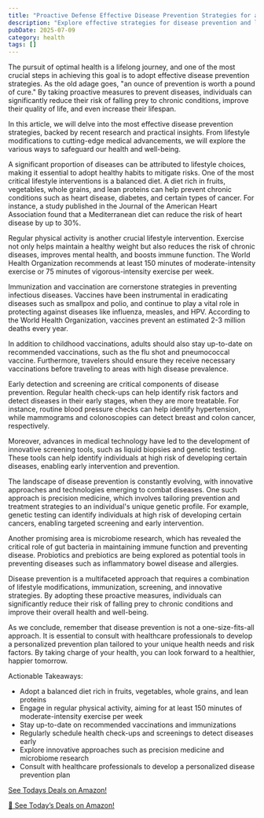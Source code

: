 ```yaml
---
title: "Proactive Defense Effective Disease Prevention Strategies for a Healthier Future"
description: "Explore effective strategies for disease prevention and learn how to proactively protect your health in the modern world."
pubDate: 2025-07-09
category: health
tags: []
---
```


The pursuit of optimal health is a lifelong journey, and one of the most crucial steps in achieving this goal is to adopt effective disease prevention strategies. As the old adage goes, "an ounce of prevention is worth a pound of cure." By taking proactive measures to prevent diseases, individuals can significantly reduce their risk of falling prey to chronic conditions, improve their quality of life, and even increase their lifespan.

In this article, we will delve into the most effective disease prevention strategies, backed by recent research and practical insights. From lifestyle modifications to cutting-edge medical advancements, we will explore the various ways to safeguard our health and well-being.

A significant proportion of diseases can be attributed to lifestyle choices, making it essential to adopt healthy habits to mitigate risks. One of the most critical lifestyle interventions is a balanced diet. A diet rich in fruits, vegetables, whole grains, and lean proteins can help prevent chronic conditions such as heart disease, diabetes, and certain types of cancer. For instance, a study published in the Journal of the American Heart Association found that a Mediterranean diet can reduce the risk of heart disease by up to 30%.

Regular physical activity is another crucial lifestyle intervention. Exercise not only helps maintain a healthy weight but also reduces the risk of chronic diseases, improves mental health, and boosts immune function. The World Health Organization recommends at least 150 minutes of moderate-intensity exercise or 75 minutes of vigorous-intensity exercise per week.

Immunization and vaccination are cornerstone strategies in preventing infectious diseases. Vaccines have been instrumental in eradicating diseases such as smallpox and polio, and continue to play a vital role in protecting against diseases like influenza, measles, and HPV. According to the World Health Organization, vaccines prevent an estimated 2-3 million deaths every year.

In addition to childhood vaccinations, adults should also stay up-to-date on recommended vaccinations, such as the flu shot and pneumococcal vaccine. Furthermore, travelers should ensure they receive necessary vaccinations before traveling to areas with high disease prevalence.

Early detection and screening are critical components of disease prevention. Regular health check-ups can help identify risk factors and detect diseases in their early stages, when they are more treatable. For instance, routine blood pressure checks can help identify hypertension, while mammograms and colonoscopies can detect breast and colon cancer, respectively.

Moreover, advances in medical technology have led to the development of innovative screening tools, such as liquid biopsies and genetic testing. These tools can help identify individuals at high risk of developing certain diseases, enabling early intervention and prevention.

The landscape of disease prevention is constantly evolving, with innovative approaches and technologies emerging to combat diseases. One such approach is precision medicine, which involves tailoring prevention and treatment strategies to an individual's unique genetic profile. For example, genetic testing can identify individuals at high risk of developing certain cancers, enabling targeted screening and early intervention.

Another promising area is microbiome research, which has revealed the critical role of gut bacteria in maintaining immune function and preventing disease. Probiotics and prebiotics are being explored as potential tools in preventing diseases such as inflammatory bowel disease and allergies.

Disease prevention is a multifaceted approach that requires a combination of lifestyle modifications, immunization, screening, and innovative strategies. By adopting these proactive measures, individuals can significantly reduce their risk of falling prey to chronic conditions and improve their overall health and well-being.

As we conclude, remember that disease prevention is not a one-size-fits-all approach. It is essential to consult with healthcare professionals to develop a personalized prevention plan tailored to your unique health needs and risk factors. By taking charge of your health, you can look forward to a healthier, happier tomorrow.

Actionable Takeaways:

* Adopt a balanced diet rich in fruits, vegetables, whole grains, and lean proteins
* Engage in regular physical activity, aiming for at least 150 minutes of moderate-intensity exercise per week
* Stay up-to-date on recommended vaccinations and immunizations
* Regularly schedule health check-ups and screenings to detect diseases early
* Explore innovative approaches such as precision medicine and microbiome research
* Consult with healthcare professionals to develop a personalized disease prevention plan

[ See Todays Deals on Amazon!](https://amzn.to/3UjsCWp)

[🛒 See Today’s Deals on Amazon!](https://amzn.to/3UjsCWp)
